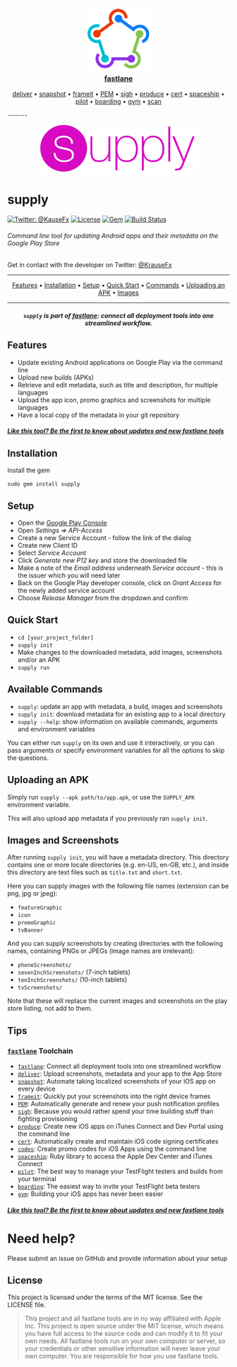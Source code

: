 <h3 align="center">
  <a href="https://github.com/KrauseFx/fastlane">
    <img src="assets/fastlane.png" width="150" />
    <br />
    fastlane
  </a>
</h3>
<p align="center">
  <a href="https://github.com/KrauseFx/deliver">deliver</a> &bull; 
  <a href="https://github.com/KrauseFx/snapshot">snapshot</a> &bull; 
  <a href="https://github.com/KrauseFx/frameit">frameit</a> &bull; 
  <a href="https://github.com/KrauseFx/PEM">PEM</a> &bull; 
  <a href="https://github.com/KrauseFx/sigh">sigh</a> &bull; 
  <a href="https://github.com/KrauseFx/produce">produce</a> &bull;
  <a href="https://github.com/KrauseFx/cert">cert</a> &bull;
  <a href="https://github.com/fastlane/spaceship">spaceship</a> &bull;
  <a href="https://github.com/fastlane/pilot">pilot</a> &bull;
  <a href="https://github.com/fastlane/boarding">boarding</a> &bull;
  <a href="https://github.com/fastlane/gym">gym</a> &bull;
  <a href="https://github.com/fastlane/scan">scan</a>
</p>
-------

<p align="center">
  <img src="assets/supply.png" height="110">
</p>

supply
============

[![Twitter: @KauseFx](https://img.shields.io/badge/contact-@KrauseFx-blue.svg?style=flat)](https://twitter.com/KrauseFx)
[![License](http://img.shields.io/badge/license-MIT-green.svg?style=flat)](https://github.com/KrauseFx/supply/blob/master/LICENSE)
[![Gem](https://img.shields.io/gem/v/supply.svg?style=flat)](http://rubygems.org/gems/supply)
[![Build Status](https://img.shields.io/travis/KrauseFx/supply/master.svg?style=flat)](https://travis-ci.org/KrauseFx/supply)

###### Command line tool for updating Android apps and their metadata on the Google Play Store

Get in contact with the developer on Twitter: [@KrauseFx](https://twitter.com/KrauseFx)


-------
<p align="center">
    <a href="#features">Features</a> &bull; 
    <a href="#installation">Installation</a> &bull; 
    <a href="#setup">Setup</a> &bull; 
    <a href="#quick-start">Quick Start</a> &bull; 
    <a href="#available-commands">Commands</a> &bull; 
    <a href="#uploading-an-apk">Uploading an APK</a> &bull; 
    <a href="#images-and-screenshots">Images</a>
</p>

-------

<h5 align="center"><code>supply</code> is part of <a href="https://fastlane.tools">fastlane</a>: connect all deployment tools into one streamlined workflow.</h5>

## Features
- Update existing Android applications on Google Play via the command line
- Upload new builds (APKs)
- Retrieve and edit metadata, such as title and description, for multiple languages
- Upload the app icon, promo graphics and screenshots for multiple languages
- Have a local copy of the metadata in your git repository

##### [Like this tool? Be the first to know about updates and new fastlane tools](https://tinyletter.com/krausefx)

## Installation

Install the gem

    sudo gem install supply

## Setup

- Open the [Google Play Console](https://play.google.com/apps/publish/)
- Open _Settings => API-Access_
- Create a new Service Account - follow the link of the dialog
- Create new Client ID
- Select _Service Account_
- Click _Generate new P12 key_ and store the downloaded file
- Make a note of the _Email address_ underneath _Service account_ - this is the issuer which you will need later
- Back on the Google Play developer console, click on _Grant Access_ for the newly added service account
- Choose _Release Manager_ from the dropdown and confirm

## Quick Start

- `cd [your_project_folder]`
- `supply init`
- Make changes to the downloaded metadata, add images, screenshots and/or an APK
- `supply run`

## Available Commands

- `supply`: update an app with metadata, a build, images and screenshots
- `supply init`: download metadata for an existing app to a local directory
- `supply --help`: show information on available commands, arguments and environment variables

You can either run `supply` on its own and use it interactively, or you can pass arguments or specify environment variables for all the options to skip the questions.

## Uploading an APK

Simply run `supply --apk path/to/app.apk`, or use the `SUPPLY_APK` environment variable.

This will also upload app metadata if you previously ran `supply init`.

## Images and Screenshots

After running `supply init`, you will have a metadata directory. This directory contains one or more locale directories (e.g. en-US, en-GB, etc.), and inside this directory are text files such as `title.txt` and `short.txt`.

Here you can supply images with the following file names (extension can be png, jpg or jpeg):

- `featureGraphic`
- `icon`
- `promoGraphic`
- `tvBanner`

And you can supply screenshots by creating directories with the following names, containing PNGs or JPEGs (image names are irrelevant):

- `phoneScreenshots/`
- `sevenInchScreenshots/` (7-inch tablets)
- `tenInchScreenshots/` (10-inch tablets)
- `tvScreenshots/`

Note that these will replace the current images and screenshots on the play store listing, not add to them.

## Tips

### [`fastlane`](https://fastlane.tools) Toolchain

- [`fastlane`](https://fastlane.tools): Connect all deployment tools into one streamlined workflow
- [`deliver`](https://github.com/KrauseFx/deliver): Upload screenshots, metadata and your app to the App Store
- [`snapshot`](https://github.com/KrauseFx/snapshot): Automate taking localized screenshots of your iOS app on every device
- [`frameit`](https://github.com/KrauseFx/frameit): Quickly put your screenshots into the right device frames
- [`PEM`](https://github.com/KrauseFx/pem): Automatically generate and renew your push notification profiles
- [`sigh`](https://github.com/KrauseFx/sigh): Because you would rather spend your time building stuff than fighting provisioning
- [`produce`](https://github.com/KrauseFx/produce): Create new iOS apps on iTunes Connect and Dev Portal using the command line
- [`cert`](https://github.com/KrauseFx/cert): Automatically create and maintain iOS code signing certificates
- [`codes`](https://github.com/KrauseFx/codes): Create promo codes for iOS Apps using the command line
- [`spaceship`](https://github.com/fastlane/spaceship): Ruby library to access the Apple Dev Center and iTunes Connect
- [`pilot`](https://github.com/fastlane/pilot): The best way to manage your TestFlight testers and builds from your terminal
- [`boarding`](https://github.com/fastlane/boarding): The easiest way to invite your TestFlight beta testers 
- [`gym`](https://github.com/fastlane/gym): Building your iOS apps has never been easier

##### [Like this tool? Be the first to know about updates and new fastlane tools](https://tinyletter.com/krausefx)

# Need help?
Please submit an issue on GitHub and provide information about your setup

## License

This project is licensed under the terms of the MIT license. See the LICENSE file.

> This project and all fastlane tools are in no way affiliated with Apple Inc. This project is open source under the MIT license, which means you have full access to the source code and can modify it to fit your own needs. All fastlane tools run on your own computer or server, so your credentials or other sensitive information will never leave your own computer. You are responsible for how you use fastlane tools.
